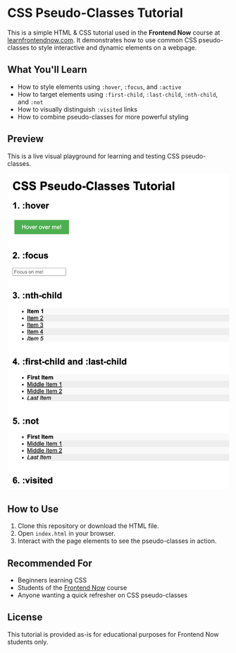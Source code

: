 # CSS Pseudo-Classes Tutorial

This is a simple HTML & CSS tutorial used in the **Frontend Now** course at [learnfrontendnow.com](https://learnfrontendnow.com). It demonstrates how to use common CSS pseudo-classes to style interactive and dynamic elements on a webpage.

## What You'll Learn

- How to style elements using `:hover`, `:focus`, and `:active`
- How to target elements using `:first-child`, `:last-child`, `:nth-child`, and `:not`
- How to visually distinguish `:visited` links
- How to combine pseudo-classes for more powerful styling

## Preview

This is a live visual playground for learning and testing CSS pseudo-classes.

![Preview Screenshot](./images/css-pseudo-classes-preview.png)

## How to Use

1. Clone this repository or download the HTML file.
2. Open `index.html` in your browser.
3. Interact with the page elements to see the pseudo-classes in action.

## Recommended For

- Beginners learning CSS
- Students of the [Frontend Now](https://learnfrontendnow.com) course
- Anyone wanting a quick refresher on CSS pseudo-classes

## License

This tutorial is provided as-is for educational purposes for Frontend Now students only.

